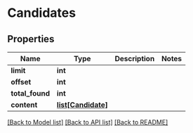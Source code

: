 # Candidates

## Properties
Name | Type | Description | Notes
------------ | ------------- | ------------- | -------------
**limit** | **int** |  | 
**offset** | **int** |  | 
**total_found** | **int** |  | 
**content** | [**list[Candidate]**](Candidate.md) |  | 

[[Back to Model list]](../README.md#documentation-for-models) [[Back to API list]](../README.md#documentation-for-api-endpoints) [[Back to README]](../README.md)


